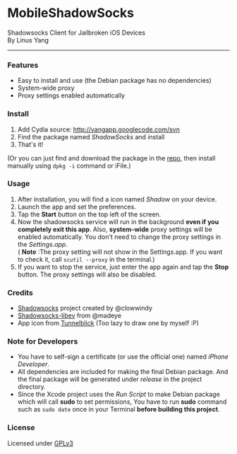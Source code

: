 MobileShadowSocks
=========
Shadowsocks Client for Jailbroken iOS Devices     
By Linus Yang     

------

### Features
* Easy to install and use (the Debian package has no dependencies)
* System-wide proxy
* Proxy settings enabled automatically

### Install
1. Add Cydia source: http://yangapp.googlecode.com/svn
2. Find the package named *ShadowSocks* and install
3. That's it!

(Or you can just find and download the package in the [repo](http://yangapp.googlecode.com/svn/debs/), then install manually using `dpkg -i` command or iFile.)

### Usage
1. After installation, you will find a icon named *Shadow* on your device.
2. Launch the app and set the preferences.
3. Tap the **Start** button on the top left of the screen.
4. Now the shadowsocks service will run in the background **even if you completely exit this app**. Also, **system-wide** proxy settings will be enabled automatically. You don't need to change the proxy settings in the *Settings.app*.    
( **Note** :The proxy setting will not show in the Settings.app. If you want to check it, call `scutil --proxy` in the terminal.)
5. If you want to stop the service, just enter the app again and tap the **Stop** button. The proxy settings will also be disabled.

### Credits
* [Shadowsocks](https://github.com/clowwindy/shadowsocks) project created by @clowwindy
* [Shadowsocks-libev](https://github.com/madeye/shadowsocks-libev) from @madeye
* App icon from [Tunnelblick](https://tunnelblick.googlecode.com) (Too lazy to draw one by myself :P)

### Note for Developers
* You have to self-sign a certificate (or use the official one) named *iPhone Developer*.
* All dependencies are included for making the final Debian package. And the final package will be generated under *release* in the project directory.
* Since the Xcode project uses the *Run Script* to make Debian package which will call **sudo** to set permissions, You have to run **sudo** command such as `sudo date` once in your Terminal **before building this project**.

### License
Licensed under [GPLv3](http://www.gnu.org/licenses/gpl.html)
